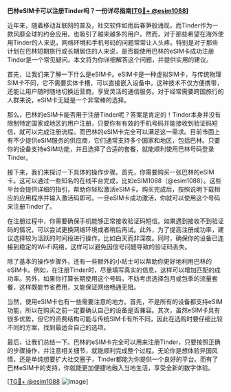 **巴林eSIM卡可以注册Tinder吗？一份详尽指南[[TG💪+ @esim1088](https://t.me/s/esim1088)]**

近年来，随着移动互联网的普及，社交软件如雨后春笋般涌现，而Tinder作为一款风靡全球的约会应用，也吸引了越来越多的用户。然而，对于那些希望在海外使用Tinder的人来说，网络环境和手机号码的问题常常让人头疼。特别是对于那些计划在巴林短期旅行或长期居住的人来说，是否能使用巴林的eSIM卡成功注册Tinder是一个常见疑问。本文将为你详细解答这个问题，并提供实用的建议。

首先，让我们来了解一下什么是eSIM卡。eSIM卡是一种虚拟SIM卡，与传统物理SIM卡不同，它不需要实体卡槽，可以直接嵌入设备中。这种技术不仅方便携带，还能让用户随时随地切换运营商，享受灵活的通信服务。对于经常需要跨国旅行的人群来说，eSIM卡无疑是一个非常棒的选择。

那么，巴林的eSIM卡能否用于注册Tinder呢？答案是肯定的！Tinder本身并没有限制特定国家或地区的用户注册，只要你有有效的手机号码并能接收到验证码短信，就可以完成注册流程。而巴林的eSIM卡完全可以满足这一需求。目前市面上有不少提供eSIM服务的供应商，它们通常支持多个国家和地区，包括巴林。只要你的设备支持eSIM功能，并且选择了合适的套餐，就能顺利使用巴林号码登录Tinder。

接下来，我们来探讨一下具体的操作步骤。首先，你需要购买一张巴林的eSIM卡。这可以通过一些知名的在线平台完成，比如eSIM1088（@esim1088）。这些平台会提供详细的指引，帮助你轻松激活eSIM卡。购买完成后，按照说明下载相应的应用程序并输入激活码即可。一旦eSIM卡成功激活，你就可以使用这个号码来注册Tinder了。

在注册过程中，你需要确保手机能够正常接收验证码短信。如果遇到接收不到验证码的情况，可以尝试更换网络环境或者稍后再试。此外，为了提高注册成功率，建议选择较为活跃的时间段进行操作，比如白天而非深夜。同时，确保你的设备已连接到稳定的Wi-Fi网络，这样可以避免因信号问题导致的验证码丢失。

除了基本的操作步骤外，还有一些额外的小贴士可以帮助你更好地利用巴林的eSIM卡。例如，在注册Tinder时，尽量填写真实的信息，这样可以增加匹配的成功率。另外，如果你打算长期使用这个号码，不妨考虑选择包月或包季的流量套餐，这样既能节省费用，又能保证网络畅通无阻。

当然，使用eSIM卡也有一些需要注意的地方。首先，不是所有的设备都支持eSIM功能，所以在购买之前一定要确认自己的设备是否兼容。其次，虽然eSIM卡具有很多优势，但它的资费结构可能与传统SIM卡有所不同，因此在选购时要仔细比较不同的方案，找到最适合自己的选项。

最后，让我们总结一下。巴林的eSIM卡完全可以用来注册Tinder，只要按照正确的步骤操作，并注意相关细节，就能顺利完成整个过程。无论你是想体验异国风情，还是单纯想要扩大社交圈子，Tinder都能为你提供一个良好的平台。而有了巴林eSIM卡的支持，你就能更加便捷地融入当地生活，享受全新的数字体验。

[[TG💪+ @esim1088](https://t.me/s/esim1088) ![Image](https://i.postimg.cc/4NQfJmqS/Snipaste-2025-05-13-00-14-12.png)]